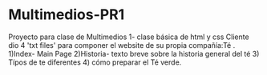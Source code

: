 # Multimedios-PR1
Proyecto para clase de Multimedios 1- clase básica de html y css
Cliente dio 4 'txt files' para componer el website de su propia compañía:Té . 
1)Index- Main Page
2)Historia- texto breve sobre la historia general del té
3) Típos de te diferentes
4) cómo preparar el Té verde. 
